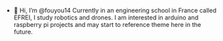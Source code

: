 - 👋 Hi, I’m @fouyou14
Currently in an engineering school in France called EFREI, I study robotics and drones.
I am interested in arduino and raspberry pi projects and may start to reference theme here in the future.
